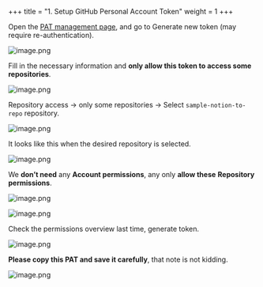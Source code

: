 +++
title = "1. Setup GitHub Personal Account Token"
weight = 1
+++


Open the [PAT management page](https://github.com/settings/tokens?type=beta), and go to Generate new token (may require re-authentication).


![image.png](/images/003-iii-level-2-notion-to-github-repo/13-221601-image.png)


Fill in the necessary information and **only allow this token to access some repositories**.


![image.png](/images/003-iii-level-2-notion-to-github-repo/13-304098-image.png)


Repository access → only some repositories → Select `sample-notion-to-repo` repository.


![image.png](/images/003-iii-level-2-notion-to-github-repo/13-718235-image.png)


It looks like this when the desired repository is selected.


![image.png](/images/003-iii-level-2-notion-to-github-repo/13-883714-image.png)


We **don’t need** any **Account permissions**, any only **allow these** **Repository permissions**.


![image.png](/images/003-iii-level-2-notion-to-github-repo/13-847995-image.png)


![image.png](/images/003-iii-level-2-notion-to-github-repo/13-570026-image.png)


Check the permissions overview last time, generate token.


![image.png](/images/003-iii-level-2-notion-to-github-repo/13-654397-image.png)


**Please copy this PAT and save it carefully**, that note is not kidding.


![image.png](/images/003-iii-level-2-notion-to-github-repo/13-474018-image.png)



